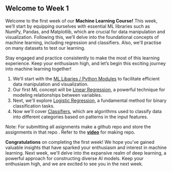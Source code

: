 ## Welcome to Week 1
Welcome to the first week of our **Machine Learning Course!** This week, we’ll start by equipping ourselves with essential ML libraries such as NumPy, Pandas, and Matplotlib, which are crucial for data manipulation and visualization. Following this, we’ll delve into the foundational concepts of machine learning, including regression and classifiers. Also, we'll practise on many datasets to test our learning.

Stay engaged and practice consistently to make the most of this learning experience. Keep your enthusiasm high, and let’s begin this exciting journey into machine learning together!

1. We'll start with the [ML Libaries / Python Modules](./Python%20Modules) to facilitate efficient data manipulation and visualization.
2. Our first ML concept will be [Linear Regression](./Linear%20Regression), a powerful technique for modeling relationships between variables.
3. Next, we'll explore [Logistic Regression](./Logistic%20Regression), a fundamental method for binary classification tasks.
4. Now we'll cover [Classifiers](./Classifiers), which are algorithms used to classify data into different categories based on patterns in the input features.

Note: For submitting all asignments make a github repo and store the assignments in that repo .
Refer to the [**video**](https://www.youtube.com/watch?v=PQsJR8ci3J0) for making repo.

**Congratulations** on completing the first week! We hope you've gained valuable insights that have sparked your enthusiasm and interest in machine learning. Next week, we'll delve into the expansive realm of deep learning, a powerful approach for constructing diverse AI models. Keep your enthusiasm high, and we are excited to see you in the next week.
